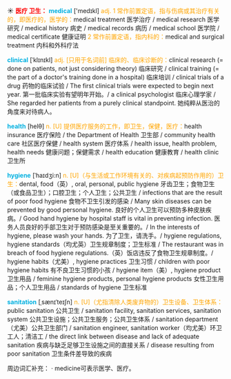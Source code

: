 ☀ <font color="red">**医疗 卫生：**</font>
<font color="sky blue">**medical**</font> ['medɪkl] 
<font color="orange">adj. 1 常作前置定语，指与伤病或其治疗有关的，即医疗的，医学的：</font>medical treatment 医学治疗 / medical research 医学研究 / medical history 病史 / medical records 病历 / medical school 医学院 / medical certificate 健康证明 <font color="orange">2 常作前置定语，指内科的：</font>medical and surgical treatment 内科和外科疗法
           
<font color="sky blue">**clinical**</font> [ˈklɪnɪkl]
<font color="orange">adj. [只用于名词前] 临床的、临床诊断的：</font>clinical research (= done on patients, not just considering theory) 临床研究 / clinical training (= the part of a doctor's training done in a hospital) 临床培训 / clinical trials of a drug 药物的临床试验 / The first clinical trials were expected to begin next year. 第一批临床实验有望明年开始。/ a clinical psychologist 临床心理学家 / She regarded her patients from a purely clinical standpoint. 她纯粹从医治的角度来对待病人。

<font color="sky blue">**health**</font> [helθ] 
<font color="orange">n. [U] 提供医疗服务的工作，即卫生，保健，医疗：</font>health insurance 医疗保险 / the Department of Health 卫生部 / community health care 社区医疗保健 / health system 医疗体系 / health issue, health problem, health needs 健康问题；保健需求 / health education 健康教育 / health clinic 卫生所
    
<font color="sky blue">**hygiene**</font> [ˈhaɪdʒi:n]
<font color="orange">n. [U]（与生活或工作环境有关的、对疾病起预防作用的）卫生：</font>dental, food（英）, oral, personal, public hygiene 牙齿卫生；食物卫生（或食品卫生）；口腔卫生；个人卫生；公共卫生 / infections that are the result of poor food hygiene 食物不卫生引发的感染 / Many skin diseases can be prevented by good personal hygiene. 良好的个人卫生可以预防多种皮肤疾病。/ Good hand hygiene by hospital staff is vital in preventing infection. 医务人员良好的手部卫生对于预防感染是至关重要的。/ In the interests of hygiene, please wash your hands. 为了卫生，请洗手。/ hygiene regulations, hygiene standards（均尤英）卫生规章制度；卫生标准 / The restaurant was in breach of food hygiene regulations.（英）饭店违反了食物卫生规章制度。/ hygiene habits（尤美）, hygiene practices 卫生习惯 / children with poor hygiene habits 有不良卫生习惯的小孩 / hygiene item（美）, hygiene product 卫生用品 / feminine hygiene products, personal hygiene products 女性卫生用品；个人卫生用品 / standards of hygiene 卫生标准

<font color="sky blue">**sanitation**</font> [ˌsænɪˈteɪʃn]
<font color="orange">n. [U]（尤指清除人类废弃物的）卫生设备、卫生体系：</font>public sanitation 公共卫生 / sanitation facility, sanitation services, sanitation system 公共卫生设施；公共卫生服务；公共卫生体系 / sanitation department（尤美）公共卫生部门 / sanitation engineer, sanitation worker（均尤美）环卫工人；清洁工 / the direct link between disease and lack of adequate sanitation 疾病与缺乏足够卫生设施之间的直接关系 / disease resulting from poor sanitation 卫生条件差导致的疾病


周边词汇补充：
· medicine可表示医学、医疗。
